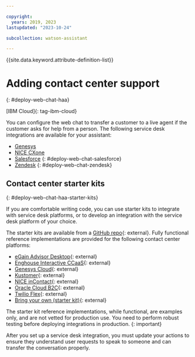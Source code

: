 ```yaml
---

copyright:
  years: 2019, 2023
lastupdated: "2023-10-24"

subcollection: watson-assistant

---
```


{{site.data.keyword.attribute-definition-list}}

# Adding contact center support
{: #deploy-web-chat-haa}

[IBM Cloud]{: tag-ibm-cloud}

You can configure the web chat to transfer a customer to a live agent if the customer asks for help from a person. The following service desk integrations are available for your assistant:

- [Genesys](/docs/watson-assistant?topic=watson-assistant-deploy-genesys)
- [NICE CXone](/docs/watson-assistant?topic=watson-assistant-deploy-nice-cxone)
- [Salesforce](/docs/watson-assistant?topic=watson-assistant-deploy-salesforce) {: #deploy-web-chat-salesforce}
- [Zendesk](/docs/watson-assistant?topic=watson-assistant-deploy-zendesk) {: #deploy-web-chat-zendesk}


## Contact center starter kits
{: #deploy-web-chat-haa-starter-kits}

If you are comfortable writing code, you can use starter kits to integrate with service desk platforms, or to develop an integration with the service desk platform of your choice.

The starter kits are available from a [GitHub repo](https://github.com/watson-developer-cloud/assistant-web-chat-service-desk-starter){: external}. Fully functional reference implementations are provided for the following contact center platforms:

- [eGain Advisor Desktop](https://github.com/watson-developer-cloud/assistant-web-chat-service-desk-starter/tree/main/src/egain/webChat){: external}
- [Enghouse Interactive CCaaS](https://github.com/watson-developer-cloud/assistant-web-chat-service-desk-starter/tree/main/src/enghouse){: external}
- [Genesys Cloud](https://github.com/watson-developer-cloud/assistant-web-chat-service-desk-starter/tree/main/src/genesys/webChat){: external}
- [Kustomer](https://github.com/watson-developer-cloud/assistant-web-chat-service-desk-starter/tree/main/src/kustomer/webChat){: external}
- [NICE inContact](https://github.com/watson-developer-cloud/assistant-web-chat-service-desk-starter/tree/main/src/incontact/webChat){: external}
- [Oracle Cloud B2C](https://github.com/watson-developer-cloud/assistant-web-chat-service-desk-starter/tree/main/src/oracle/webChat){: external}
- [Twilio Flex](https://github.com/watson-developer-cloud/assistant-web-chat-service-desk-starter/tree/main/src/flex/webChat){: external}
- [Bring your own (starter kit)](https://github.com/watson-developer-cloud/assistant-web-chat-service-desk-starter){: external}

The starter kit reference implementations, while functional, are examples only, and are not vetted for production use. You need to perform robust testing before deploying integrations in production.
{: important}

After you set up a service desk integration, you must update your actions to ensure they understand user requests to speak to someone and can transfer the conversation properly.



